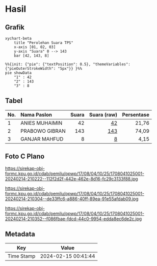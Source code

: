# Hasil

## Grafik

```mermaid
xychart-beta
    title "Perolehan Suara TPS"
    x-axis [01, 02, 03]
    y-axis "Suara" 0 --> 143
    bar [42, 143, 8]
```

```mermaid
%%{init: {"pie": {"textPosition": 0.5}, "themeVariables": {"pieOuterStrokeWidth": "5px"}} }%%
pie showData
    "1" : 42
    "2" : 143
    "3" : 8
```

## Tabel

| No. | Nama Paslon    | Suara | Suara (raw) | Persentase |
|:--- |:-------------- | -----:| -----------:| ----------:|
| 1   | ANIES MUHAIMIN | 42    | [42][p-1]   | 21,76      |
| 2   | PRABOWO GIBRAN | 143   | [143][p-2]  | 74,09      |
| 3   | GANJAR MAHFUD  | 8     | [8][p-3]    | 4,15       |


[p-1]: https://github.com/gigit-pemilu/pemilu-2024-17-bengkulu/blob/main/pilpres/hitung-suara/sub/17-bengkulu/sub/08-kepahiang/sub/04-kepahiang/sub/1025-kampung-pensiunan/sub/001-tps/sub/paslon-1.txt
[p-2]: https://github.com/gigit-pemilu/pemilu-2024-17-bengkulu/blob/main/pilpres/hitung-suara/sub/17-bengkulu/sub/08-kepahiang/sub/04-kepahiang/sub/1025-kampung-pensiunan/sub/001-tps/sub/paslon-2.txt
[p-3]: https://github.com/gigit-pemilu/pemilu-2024-17-bengkulu/blob/main/pilpres/hitung-suara/sub/17-bengkulu/sub/08-kepahiang/sub/04-kepahiang/sub/1025-kampung-pensiunan/sub/001-tps/sub/paslon-3.txt

## Foto C Plano

https://sirekap-obj-formc.kpu.go.id/cdab/pemilu/ppwp/17/08/04/10/25/1708041025001-20240214-210222--112f2d2f-442e-462e-8d16-fc29c3133f88.jpg

https://sirekap-obj-formc.kpu.go.id/cdab/pemilu/ppwp/17/08/04/10/25/1708041025001-20240214-210304--de33ffc6-a886-40ff-89ea-91e55afdab09.jpg

https://sirekap-obj-formc.kpu.go.id/cdab/pemilu/ppwp/17/08/04/10/25/1708041025001-20240214-210352--f086fbae-fdcd-44c0-9954-edda8ec6de2c.jpg


## Metadata

| Key        | Value               |
| ---------- | ------------------- |
| Time Stamp | 2024-02-15 00:41:44 |



